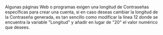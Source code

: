 Algunas páginas Web o programas exigen una longitud de Contraseñas específicas para crear una cuenta, si en caso deseas cambiar la longitud de la Contraseña generada, es tan sencillo como modificar la línea 12 donde se encuentra la variable "Longitud" y añadir en lugar de "20" el valor numérico que desees.